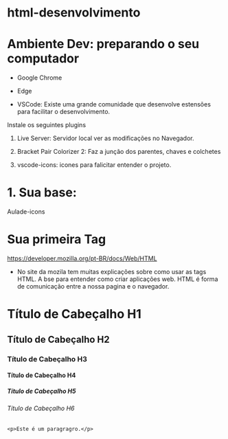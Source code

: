 # html-desenvolvimento

# Ambiente Dev: preparando o seu computador

- Google Chrome

- Edge

- VSCode: Existe uma grande comunidade que desenvolve estensões para facilitar o desenvolvimento.

Instale os seguintes plugins

1. Live Server: Servidor local ver as modificações no Navegador.

3. Bracket Pair Colorizer 2: Faz a junção dos parentes, chaves e colchetes

5. vscode-icons: icones para falicitar entender o projeto.

# 1. Sua base:

Aulade-icons



# Sua primeira Tag

https://developer.mozilla.org/pt-BR/docs/Web/HTML

* No site da mozila tem muitas explicações sobre como usar as tags HTML. A bse para entender como criar aplicações web. HTML é forma de comunicação entre a nossa pagina e o navegador.

<!DOCTYPE html>
<html lang="pt-br">
<head>
    <meta charset="UTF-8">
    <meta http-equiv="X-UA-Compatible" content="IE=edge">
    <meta name="viewport" content="width=device-width, initial-scale=1.0">
    <title>ALVESNET</title>
</head>
<body>
    <h1>Título de Cabeçalho H1</h1>
    <h2>Título de Cabeçalho H2</h2>
    <h3>Título de Cabeçalho H3</h3>
    <h4>Título de Cabeçalho H4</h4>
    <h5>Título de Cabeçalho H5</h5>
    <h6>Título de Cabeçalho H6</h6>

    <p>Este é um paragragro.</p>
</body>
</html>











